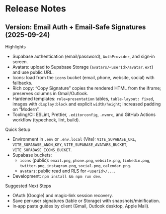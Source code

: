 # Release Notes

## Version: Email Auth + Email‑Safe Signatures (2025-09-24)

Highlights
- Supabase authentication (email/password), `AuthProvider`, and sign‑in screen.
- Avatars: upload to Supabase Storage (`avatars/<userId>/avatar.ext`) and use public URL.
- Icons: load from the `icons` bucket (email, phone, website, social) with fallbacks.
- Rich copy: “Copy Signature” copies the rendered HTML from the iframe; preserves columns in Gmail/Outlook.
- Hardened templates: `role=presentation` tables, `table-layout: fixed`, images with `display:block` and explicit `width/height`; increased padding on “Modern”.
- Tooling/CI: ESLint, Prettier, `.editorconfig`, `.nvmrc`, and GitHub Actions workflow (typecheck, lint, build).

Quick Setup
- Environment in `.env` or `.env.local` (Vite): `VITE_SUPABASE_URL`, `VITE_SUPABASE_ANON_KEY`, `VITE_SUPABASE_AVATARS_BUCKET`, `VITE_SUPABASE_ICONS_BUCKET`.
- Supabase buckets:
  - `icons` (public): `email.png`, `phone.png`, `website.png`, `linkedin.png`, `twitter.png`, `instagram.png`, `social.png`, `calendar.png`.
  - `avatars`: public read and RLS for `<userId>/...`.
- Development: `npm install && npm run dev`.

Suggested Next Steps
- OAuth (Google) and magic‑link session recovery.
- Save per‑user signatures (table or Storage) with snapshots/minification.
- In‑app paste guides by client (Gmail, Outlook desktop, Apple Mail).
